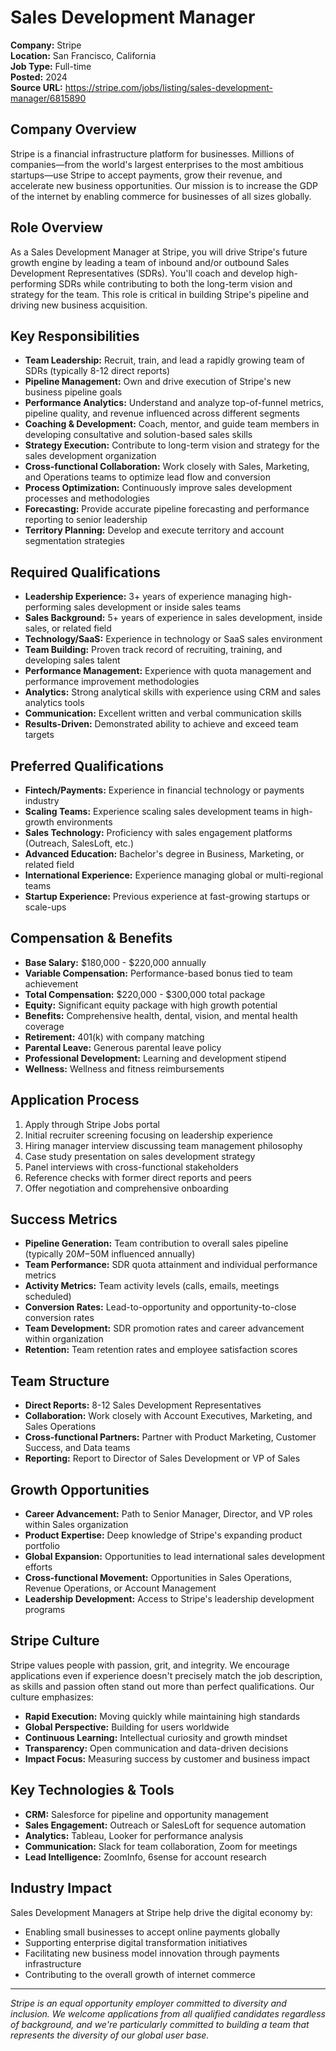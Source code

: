 # Sales Development Manager

**Company:** Stripe  
**Location:** San Francisco, California  
**Job Type:** Full-time  
**Posted:** 2024  
**Source URL:** https://stripe.com/jobs/listing/sales-development-manager/6815890

## Company Overview

Stripe is a financial infrastructure platform for businesses. Millions of companies—from the world's largest enterprises to the most ambitious startups—use Stripe to accept payments, grow their revenue, and accelerate new business opportunities. Our mission is to increase the GDP of the internet by enabling commerce for businesses of all sizes globally.

## Role Overview

As a Sales Development Manager at Stripe, you will drive Stripe's future growth engine by leading a team of inbound and/or outbound Sales Development Representatives (SDRs). You'll coach and develop high-performing SDRs while contributing to both the long-term vision and strategy for the team. This role is critical in building Stripe's pipeline and driving new business acquisition.

## Key Responsibilities

- **Team Leadership:** Recruit, train, and lead a rapidly growing team of SDRs (typically 8-12 direct reports)
- **Pipeline Management:** Own and drive execution of Stripe's new business pipeline goals
- **Performance Analytics:** Understand and analyze top-of-funnel metrics, pipeline quality, and revenue influenced across different segments
- **Coaching & Development:** Coach, mentor, and guide team members in developing consultative and solution-based sales skills
- **Strategy Execution:** Contribute to long-term vision and strategy for the sales development organization
- **Cross-functional Collaboration:** Work closely with Sales, Marketing, and Operations teams to optimize lead flow and conversion
- **Process Optimization:** Continuously improve sales development processes and methodologies
- **Forecasting:** Provide accurate pipeline forecasting and performance reporting to senior leadership
- **Territory Planning:** Develop and execute territory and account segmentation strategies

## Required Qualifications

- **Leadership Experience:** 3+ years of experience managing high-performing sales development or inside sales teams
- **Sales Background:** 5+ years of experience in sales development, inside sales, or related field
- **Technology/SaaS:** Experience in technology or SaaS sales environment
- **Team Building:** Proven track record of recruiting, training, and developing sales talent
- **Performance Management:** Experience with quota management and performance improvement methodologies
- **Analytics:** Strong analytical skills with experience using CRM and sales analytics tools
- **Communication:** Excellent written and verbal communication skills
- **Results-Driven:** Demonstrated ability to achieve and exceed team targets

## Preferred Qualifications

- **Fintech/Payments:** Experience in financial technology or payments industry
- **Scaling Teams:** Experience scaling sales development teams in high-growth environments
- **Sales Technology:** Proficiency with sales engagement platforms (Outreach, SalesLoft, etc.)
- **Advanced Education:** Bachelor's degree in Business, Marketing, or related field
- **International Experience:** Experience managing global or multi-regional teams
- **Startup Experience:** Previous experience at fast-growing startups or scale-ups

## Compensation & Benefits

- **Base Salary:** $180,000 - $220,000 annually
- **Variable Compensation:** Performance-based bonus tied to team achievement
- **Total Compensation:** $220,000 - $300,000 total package
- **Equity:** Significant equity package with high growth potential
- **Benefits:** Comprehensive health, dental, vision, and mental health coverage
- **Retirement:** 401(k) with company matching
- **Parental Leave:** Generous parental leave policy
- **Professional Development:** Learning and development stipend
- **Wellness:** Wellness and fitness reimbursements

## Application Process

1. Apply through Stripe Jobs portal
2. Initial recruiter screening focusing on leadership experience
3. Hiring manager interview discussing team management philosophy
4. Case study presentation on sales development strategy
5. Panel interviews with cross-functional stakeholders
6. Reference checks with former direct reports and peers
7. Offer negotiation and comprehensive onboarding

## Success Metrics

- **Pipeline Generation:** Team contribution to overall sales pipeline (typically $20M-$50M influenced annually)
- **Team Performance:** SDR quota attainment and individual performance metrics
- **Activity Metrics:** Team activity levels (calls, emails, meetings scheduled)
- **Conversion Rates:** Lead-to-opportunity and opportunity-to-close conversion rates
- **Team Development:** SDR promotion rates and career advancement within organization
- **Retention:** Team retention rates and employee satisfaction scores

## Team Structure

- **Direct Reports:** 8-12 Sales Development Representatives
- **Collaboration:** Work closely with Account Executives, Marketing, and Sales Operations
- **Cross-functional Partners:** Partner with Product Marketing, Customer Success, and Data teams
- **Reporting:** Report to Director of Sales Development or VP of Sales

## Growth Opportunities

- **Career Advancement:** Path to Senior Manager, Director, and VP roles within Sales organization
- **Product Expertise:** Deep knowledge of Stripe's expanding product portfolio
- **Global Expansion:** Opportunities to lead international sales development efforts
- **Cross-functional Movement:** Opportunities in Sales Operations, Revenue Operations, or Account Management
- **Leadership Development:** Access to Stripe's leadership development programs

## Stripe Culture

Stripe values people with passion, grit, and integrity. We encourage applications even if experience doesn't precisely match the job description, as skills and passion often stand out more than perfect qualifications. Our culture emphasizes:

- **Rapid Execution:** Moving quickly while maintaining high standards
- **Global Perspective:** Building for users worldwide
- **Continuous Learning:** Intellectual curiosity and growth mindset
- **Transparency:** Open communication and data-driven decisions
- **Impact Focus:** Measuring success by customer and business impact

## Key Technologies & Tools

- **CRM:** Salesforce for pipeline and opportunity management
- **Sales Engagement:** Outreach or SalesLoft for sequence automation
- **Analytics:** Tableau, Looker for performance analysis
- **Communication:** Slack for team collaboration, Zoom for meetings
- **Lead Intelligence:** ZoomInfo, 6sense for account research

## Industry Impact

Sales Development Managers at Stripe help drive the digital economy by:
- Enabling small businesses to accept online payments globally
- Supporting enterprise digital transformation initiatives
- Facilitating new business model innovation through payments infrastructure
- Contributing to the overall growth of internet commerce

---

*Stripe is an equal opportunity employer committed to diversity and inclusion. We welcome applications from all qualified candidates regardless of background, and we're particularly committed to building a team that represents the diversity of our global user base.*